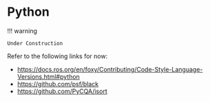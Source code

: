 # Python

!!! warning

    Under Construction

Refer to the following links for now:

- <https://docs.ros.org/en/foxy/Contributing/Code-Style-Language-Versions.html#python>
- <https://github.com/psf/black>
- <https://github.com/PyCQA/isort>
